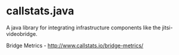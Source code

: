 # callstats.java
A java library for integrating infrastructure components like the jitsi-videobridge.

Bridge Metrics -  http://www.callstats.io/bridge-metrics/
